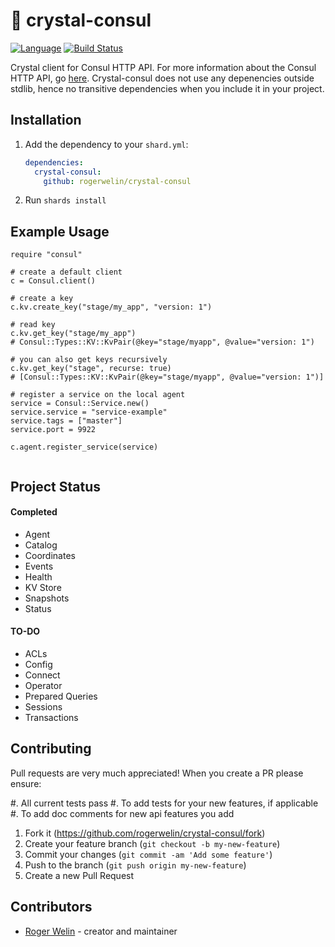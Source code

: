 # 💎 crystal-consul

[![Language](https://img.shields.io/badge/language-crystal-776791.svg)](https://github.com/crystal-lang/crystal)
[![Build Status](https://travis-ci.org/rogerwelin/crystal-consul.svg?branch=master)](https://travis-ci.org/rogerwelin/crystal-consul)

Crystal client for Consul HTTP API. For more information about the Consul HTTP API, go [here](https://www.consul.io/api/index.html).
Crystal-consul does not use any depenencies outside stdlib, hence no transitive dependencies when you include it in your project. 

## Installation

1. Add the dependency to your `shard.yml`:

   ```yaml
   dependencies:
     crystal-consul:
       github: rogerwelin/crystal-consul
   ```

2. Run `shards install`

## Example Usage

```crystal
require "consul"

# create a default client
c = Consul.client()

# create a key
c.kv.create_key("stage/my_app", "version: 1")

# read key
c.kv.get_key("stage/my_app")
# Consul::Types::KV::KvPair(@key="stage/myapp", @value="version: 1")

# you can also get keys recursively
c.kv.get_key("stage", recurse: true)
# [Consul::Types::KV::KvPair(@key="stage/myapp", @value="version: 1")]

# register a service on the local agent
service = Consul::Service.new()
service.service = "service-example"
service.tags = ["master"]
service.port = 9922

c.agent.register_service(service)


```


## Project Status

#### Completed  
* Agent
* Catalog
* Coordinates
* Events
* Health
* KV Store
* Snapshots
* Status

#### TO-DO  
* ACLs
* Config
* Connect
* Operator
* Prepared Queries
* Sessions
* Transactions


## Contributing
Pull requests are very much appreciated! When you create a PR please ensure:

#. All current tests pass
#. To add tests for your new features, if applicable
#. To add doc comments for new api features you add


1. Fork it (<https://github.com/rogerwelin/crystal-consul/fork>)
2. Create your feature branch (`git checkout -b my-new-feature`)
3. Commit your changes (`git commit -am 'Add some feature'`)
4. Push to the branch (`git push origin my-new-feature`)
5. Create a new Pull Request

## Contributors

- [Roger Welin](https://github.com/rogerwelin) - creator and maintainer
